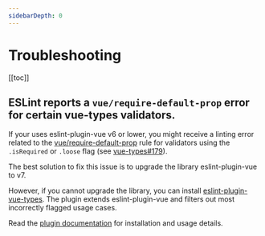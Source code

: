 ```yaml
---
sidebarDepth: 0
---
```


# Troubleshooting

[[toc]]

## ESLint reports a `vue/require-default-prop` error for certain vue-types validators.

If your uses eslint-plugin-vue v6 or lower, you might receive a linting error related to the [vue/require-default-prop](https://eslint.vuejs.org/rules/require-default-prop.html) rule for validators using the `.isRequired` or `.loose` flag (see [vue-types#179](https://github.com/dwightjack/vue-types/issues/179)).

The best solution to fix this issue is to upgrade the library eslint-plugin-vue to v7.

However, if you cannot upgrade the library, you can install [eslint-plugin-vue-types](https://github.com/dwightjack/eslint-plugin-vue-types). The plugin extends eslint-plugin-vue and filters out most incorrectly flagged usage cases.

Read the [plugin documentation](https://github.com/dwightjack/eslint-plugin-vue-types#eslint-plugin-vue-types) for installation and usage details.
